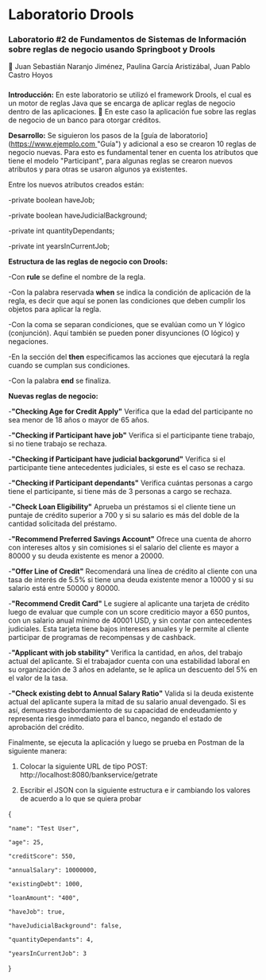# Laboratorio Drools 

### Laboratorio #2 de Fundamentos de Sistemas de Información sobre reglas de negocio usando Springboot y Drools

:busts_in_silhouette: Juan Sebastián Naranjo Jiménez, Paulina García Aristizábal, Juan Pablo Castro Hoyos

###

**Introducción:** En este laboratorio se utilizó el framework Drools, el cual es un motor de reglas Java que se encarga de aplicar reglas de negocio dentro de las aplicaciones. 
:money_with_wings: En este caso la aplicación fue sobre las reglas de negocio de un banco para otorgar créditos.

**Desarrollo:** Se siguieron los pasos de la [guía de laboratorio]([https://www.ejemplo.com ](https://docs.google.com/document/d/1d10WJ7EWBvuSx1z00uwjQsLc72wKuRwCcG95FxDikXI/edit?usp=sharing)"Guía") y adicional a eso se crearon 10 reglas de negocio nuevas. Para esto es fundamental tener en cuenta los atributos que tiene el modelo "Participant", para algunas reglas se crearon nuevos atributos y para otras se usaron algunos ya existentes.

Entre los nuevos atributos creados están:

-private boolean haveJob;

-private boolean haveJudicialBackground;

-private int quantityDependants;

-private int yearsInCurrentJob;

**Estructura de las reglas de negocio con Drools:**

-Con **rule** se define el nombre de la regla. 

-Con la palabra reservada **when** se indica la condición de aplicación de la regla, es decir que aquí se ponen las condiciones que deben cumplir los objetos para aplicar la regla.

-Con la coma se separan condiciones, que se evalúan como un Y lógico (conjunción). Aquí también se pueden poner disyunciones (O lógico) y negaciones.

-En la sección del **then** especificamos las acciones que ejecutará la regla cuando se cumplan sus condiciones.

-Con la palabra **end** se finaliza.

**Nuevas reglas de negocio:**

-**"Checking Age for Credit Apply"** Verifica que la edad del participante no sea menor de 18 años o mayor de 65 años.

-**"Checking if Participant have job"** Verifica si el participante tiene trabajo, si no tiene trabajo se rechaza.

-**"Checking if Participant have judicial backgorund"** Verifica si el participante tiene antecedentes judiciales, si este es el caso se rechaza.

-**"Checking if Participant dependants"** Verifica cuántas personas a cargo tiene el participante, si tiene más de 3 personas a cargo se rechaza.

-**"Check Loan Eligibility"** Aprueba un préstamos si el cliente tiene un puntaje de crédito superior a 700 y si su salario es más del doble de la cantidad solicitada del préstamo.

-**"Recommend Preferred Savings Account"** Ofrece una cuenta de ahorro con intereses altos y sin comisiones si el salario del cliente es mayor a 80000 y su deuda existente es menor a 20000.

-**"Offer Line of Credit"** Recomendará una línea de crédito al cliente con una tasa de interés de 5.5% si tiene una deuda existente menor a 10000 y si su salario está entre 50000 y 80000.

-**"Recommend Credit Card"** Le sugiere al aplicante una tarjeta de crédito luego de evaluar que cumple con un score crediticio mayor a 650 puntos, con un salario anual mínimo de 40001 USD, y sin contar con antecedentes judiciales. Esta tarjeta tiene bajos intereses anuales y le permite al cliente participar de programas de recompensas y de cashback.

-**"Applicant with job stability"** Verifica la cantidad, en años, del trabajo actual del aplicante. Si el trabajador cuenta con una estabilidad laboral en su organización de 3 años en adelante, se le aplica un descuento del 5% en el valor de la tasa.

-**"Check existing debt to Annual Salary Ratio"** Valida si la deuda existente actual del aplicante supera la mitad de su salario anual devengado. Si es así, demuestra desbordamiento de su capacidad de endeudamiento y representa riesgo inmediato para el banco, negando el estado de aprobación del crédito.

Finalmente, se ejecuta la aplicación y luego se prueba en Postman de la siguiente manera:

1. Colocar la siguiente URL de tipo POST: http://localhost:8080/bankservice/getrate

2. Escribir el JSON con la siguiente estructura e ir cambiando los valores de acuerdo a lo que se quiera probar

  {

    "name": "Test User",

    "age": 25,

    "creditScore": 550,

    "annualSalary": 10000000,

    "existingDebt": 1000,

    "loanAmount": "400",

    "haveJob": true,

    "haveJudicialBackground": false,

    "quantityDependants": 4,

    "yearsInCurrentJob": 3

  }

